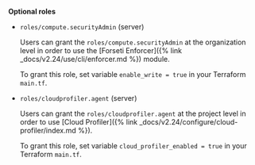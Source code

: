 **Optional roles**

* `roles/compute.securityAdmin` (server)

    Users can grant the `roles/compute.securityAdmin` at the organization level in order to use the 
    [Forseti Enforcer]({% link _docs/v2.24/use/cli/enforcer.md %}) module.
    
    To grant this role, set variable `enable_write = true` in your Terraform `main.tf`.

* `roles/cloudprofiler.agent` (server)

    Users can grant the `roles/cloudprofiler.agent` at the project level in order to use 
    [Cloud Profiler]({% link _docs/v2.24/configure/cloud-profiler/index.md %}).
    
    To grant this role, set variable `cloud_profiler_enabled = true` in your Terraform `main.tf`.

